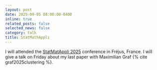 ```yaml
---
layout: post
date: 2025-09-05 08:00:00-0400
inline: true
related_posts: false
selected_news: false
category: talk
title: StatMathAppli
---
```

I will attended the <a href="https://statmathappli.mathnum.inrae.fr/fr/">StatMatAppli 2025</a> conference in Fréjus, France. I will give a talk on Friday about my last paper with Maximilian Graf {% cite graf2025clustering %}. 
